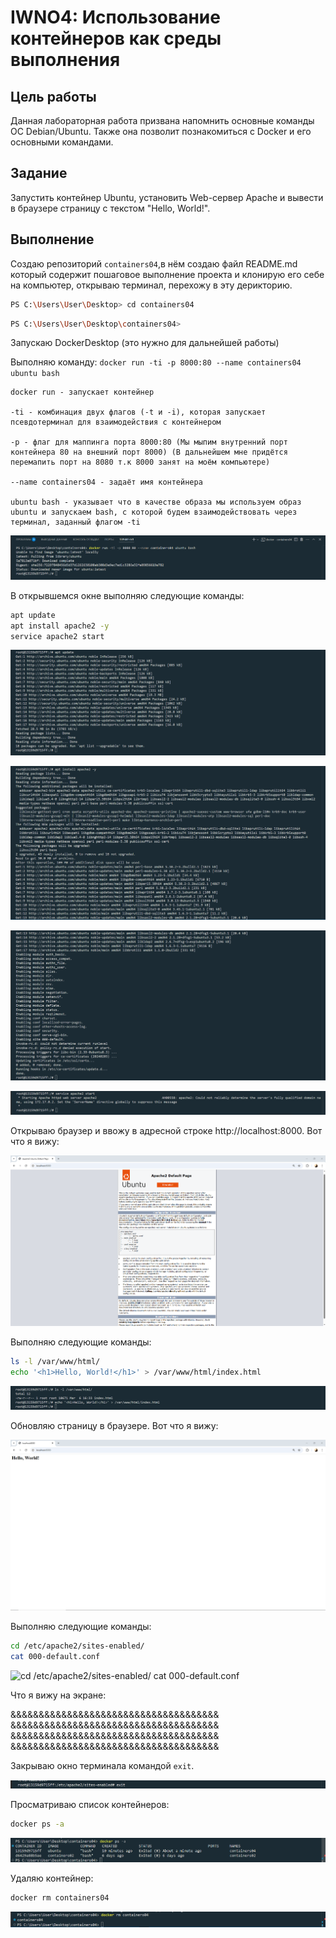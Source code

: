 # IWNO4: Использование контейнеров как среды выполнения

## Цель работы

Данная лабораторная работа призвана напомнить основные команды ОС Debian/Ubuntu. Также она позволит познакомиться с Docker и его основными командами.

## Задание

Запустить контейнер Ubuntu, установить Web-сервер Apache и вывести в браузере страницу с текстом "Hello, World!".

## Выполнение

Создаю репозиторий `containers04`,в нём создаю файл README.md который содержит пошаговое выполнение проекта и клонирую его себе на компьютер, открываю терминал, перехожу в эту дерикторию.

```bash
PS C:\Users\User\Desktop> cd containers04
```

```bash
PS C:\Users\User\Desktop\containers04>
```

Запускаю DockerDesktop (это нужно для дальнейшей работы)

Выполняю команду:
`docker run -ti -p 8000:80 --name containers04 ubuntu bash`

    docker run - запускает контейнер

    -ti - комбинация двух флагов (-t и -i), которая запускает псевдотерминал для взаимодействия с контейнером

    -p - флаг для маппинга порта 8000:80 (Мы мыпим внутренний порт контейнера 80 на внешний порт 8000) (В дальнейшем мне придётся перемапить порт на 8080 т.к 8000 занят на моём компьютере)

    --name containers04 - задаёт имя контейнера

    ubuntu bash - указывает что в качестве образа мы используем образ ubuntu и запускаем bash, с которой будем взаимодействовать через терминал, заданный флагом -ti

![docker run -ti](image-1.png)

В открывшемся окне выполняю следующие команды:

```bash
apt update
apt install apache2 -y
service apache2 start
```

![apt update](image-2.png)

![apt install apache2 -y](image-3.png)

![apt install apache2 -y](image-4.png)

![service apache2 start](image-5.png)

Открываю браузер и ввожу в адресной строке http://localhost:8000. Вот что я вижу:

![what do I see? 1](image-6.png)

Выполняю следующие команды:

```bash
ls -l /var/www/html/
echo '<h1>Hello, World!</h1>' > /var/www/html/index.html
```

![ls -l /var/www/html/](image-7.png)

Обновляю страницу в браузере. Вот что я вижу:

![what do I see? 2](image-8.png)

Выполняю следующие команды:

```bash
cd /etc/apache2/sites-enabled/
cat 000-default.conf
```

![cd /etc/apache2/sites-enabled/ 
cat 000-default.conf](image-9.png)

Что я вижу на экране:

&&&&&&&&&&&&&&&&&&&&&&&&&&&&&&&&&&&&&
&&&&&&&&&&&&&&&&&&&&&&&&&&&&&&&&&&&&&
&&&&&&&&&&&&&&&&&&&&&&&&&&&&&&&&&&&&&
&&&&&&&&&&&&&&&&&&&&&&&&&&&&&&&&&&&&&

Закрываю окно терминала командой `exit`.

![exit](image-10.png)

Просматриваю список контейнеров:

```bash
docker ps -a
```

![docker ps -a](img/Screenshot_11.png)

Удаляю контейнер:

```bash
docker rm containers04
```

![docker rm containers04](image-11.png)
